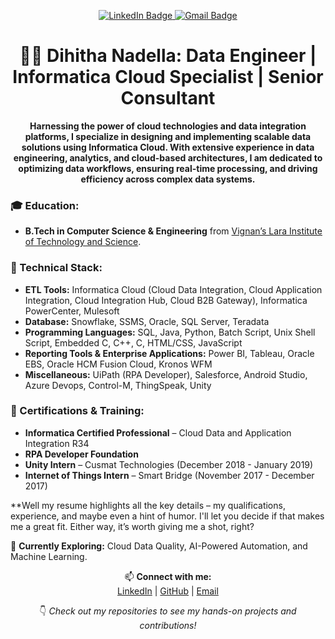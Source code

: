 <div id="header" align="center" style="width: 150px; height: 150px; overflow: hidden; position: relative;">
  <img src="https://i.giphy.com/media/v1.Y2lkPTc5MGI3NjExb3ZzcDBvdmF2azlsaGpuZWI1NjBkMnhmenZrZHhrcDJndnI1azZ0ZCZlcD12MV9pbnRlcm5hbF9naWZfYnlfaWQmY3Q9Zw/yKr6tqfDqZn3NbV5nR/giphy.gif" 
       style="position: absolute; top: -50px; left: -25px; width: 300px; height: 300px; transform: scale(15);" />
</div>


<div id="badges" align="center">
  <a href="https://www.linkedin.com/in/dihitha-nadella/">
    <img src="https://img.shields.io/badge/LinkedIn-blue?style=for-the-badge&logo=linkedin&logoColor=white" alt="LinkedIn Badge"/>
  </a>
  <a href="dihithanadella98@gmail.com">
    <img src="https://img.shields.io/badge/Gmail-red?style=for-the-badge&logo=gmail&logoColor=white" alt="Gmail Badge"/>
  </a>
</div>

<h1 align="center">👩‍💻 Dihitha Nadella: Data Engineer | Informatica Cloud Specialist | Senior Consultant</h1>

<p align="center">
  <strong>Harnessing the power of cloud technologies and data integration platforms, I specialize in designing and implementing scalable data solutions using Informatica Cloud. With extensive experience in data engineering, analytics, and cloud-based architectures, I am dedicated to optimizing data workflows, ensuring real-time processing, and driving efficiency across complex data systems.</strong>
</p>

### 🎓 Education:
- **B.Tech in Computer Science & Engineering** from [Vignan’s Lara Institute of Technology and Science](https://www.vignanlara.org/).

### 🔧 Technical Stack:
- **ETL Tools:** Informatica Cloud (Cloud Data Integration, Cloud Application Integration, Cloud Integration Hub, Cloud B2B Gateway), Informatica PowerCenter, Mulesoft
- **Database:** Snowflake, SSMS, Oracle, SQL Server, Teradata  
- **Programming Languages:** SQL, Java, Python, Batch Script, Unix Shell Script, Embedded C, C++, C, HTML/CSS, JavaScript  
- **Reporting Tools & Enterprise Applications:** Power BI, Tableau, Oracle EBS, Oracle HCM Fusion Cloud, Kronos WFM
- **Miscellaneous:** UiPath (RPA Developer), Salesforce, Android Studio, Azure Devops, Control-M, ThingSpeak, Unity

### 🚀 Certifications & Training:
- **Informatica Certified Professional** – Cloud Data and Application Integration R34
- **RPA Developer Foundation**
- **Unity Intern** – Cusmat Technologies (December 2018 - January 2019)
- **Internet of Things Intern** – Smart Bridge (November 2017 - December 2017)
  
**Well my resume highlights all the key details – my qualifications, experience, and maybe even a hint of humor. I'll let you decide if that makes me a great fit. Either way, it’s worth giving me a shot, right?

🌱 **Currently Exploring:** Cloud Data Quality, AI-Powered Automation, and Machine Learning.

<p align="center">
  📫 <strong>Connect with me:</strong><br>
  <a href="https://www.linkedin.com/in/dihitha-nadella/" target="_blank">LinkedIn</a> | 
  <a href="https://github.com/dihitha-Nadella">GitHub</a> | 
  <a href="mailto:dihithanadella98@gmail.com">Email</a>
</p>

<p align="center">
  👇 <i>Check out my repositories to see my hands-on projects and contributions!</i>
</p>
<br>
	

<!---
dihitha-n/dihitha-n is a ✨ special ✨ repository because its `README.md` (this file) appears on your GitHub profile.
You can click the Preview link to take a look at your changes.
--->
